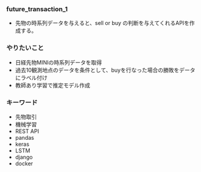 ### future_transaction_1
- 先物の時系列データを与えると、sell or buy の判断を与えてくれるAPIを作成する。

### やりたいこと
- 日経先物MINIの時系列データを取得
- 過去10観測地点のデータを条件として、buyを行なった場合の勝敗をデータにラベル付け
- 教師あり学習で推定モデル作成


### キーワード
- 先物取引
- 機械学習
- REST API
- pandas
- keras
- LSTM
- django
- docker

